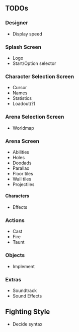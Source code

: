 ## TODOs

### Designer

- Display speed

### Splash Screen

- Logo
- Start/Option selector

### Character Selection Screen

- Cursor
- Names
- Statistics
- Loadout(?)

### Arena Selection Screen

- Worldmap

### Arena Screen

- Abilities
- Holes
- Doodads
- Parallax
- Floor tiles
- Wall tiles
- Projectiles

#### Characters

- Effects

### Actions

- Cast
- Fire
- Taunt

### Objects

- Implement

### Extras

- Soundtrack
- Sound Effects

## Fighting Style

- Decide syntax